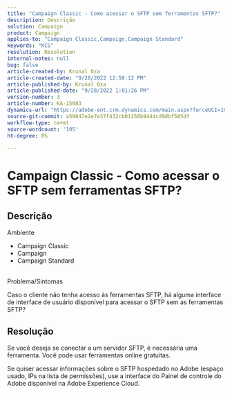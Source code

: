 ```yaml
---
title: "Campaign Classic - Como acessar o SFTP sem ferramentas SFTP?"
description: Descrição
solution: Campaign
product: Campaign
applies-to: "Campaign Classic,Campaign,Campaign Standard"
keywords: "KCS"
resolution: Resolution
internal-notes: null
bug: false
article-created-by: Krunal Oza
article-created-date: "9/28/2022 12:50:12 PM"
article-published-by: Krunal Oza
article-published-date: "9/28/2022 1:01:26 PM"
version-number: 3
article-number: KA-15083
dynamics-url: "https://adobe-ent.crm.dynamics.com/main.aspx?forceUCI=1&pagetype=entityrecord&etn=knowledgearticle&id=8537a612-2c3f-ed11-9db1-000d3a5c1bcc"
source-git-commit: a59847e2e7e37f432cb01150b9444cd9dbf585df
workflow-type: tm+mt
source-wordcount: '105'
ht-degree: 8%

---
```


# Campaign Classic - Como acessar o SFTP sem ferramentas SFTP?

## Descrição

Ambiente

- Campaign Classic
- Campaign
- Campaign Standard

<br>Problema/Sintomas<br>

Caso o cliente não tenha acesso às ferramentas SFTP, há alguma interface de interface de usuário disponível para acessar o SFTP sem as ferramentas SFTP?

## Resolução

Se você deseja se conectar a um servidor SFTP, é necessária uma ferramenta. Você pode usar ferramentas online gratuitas.

Se quiser acessar informações sobre o SFTP hospedado no Adobe (espaço usado, IPs na lista de permissões), use a interface do Painel de controle do Adobe disponível na Adobe Experience Cloud.
